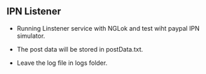 ## IPN Listener

- Running Linstener service with NGLok and test wiht paypal IPN simulator.

- The post data will be stored in postData.txt.

- Leave the log file in logs folder.
